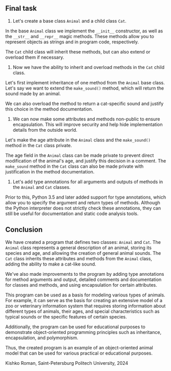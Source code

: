 ## Final task

1. Let's create a base class `Animal` and a child class `Cat`.

In the base `Animal` class we implement the `__init__` constructor, as well as the `__str__` and `__repr__` magic methods. These methods allow you to represent objects as strings and in program code, respectively.

The `Cat` child class will inherit these methods, but can also extend or overload them if necessary.

1. Now we have the ability to inherit and overload methods in the `Cat` child class.

Let's first implement inheritance of one method from the `Animal` base class. Let's say we want to extend the `make_sound()` method, which will return the sound made by an animal.

We can also overload the method to return a cat-specific sound and justify this choice in the method documentation.

1. We can now make some attributes and methods non-public to ensure encapsulation. This will improve security and help hide implementation details from the outside world.

Let's make the age attribute in the `Animal` class and the `make_sound()` method in the `Cat` class private.

The age field in the `Animal` class can be made private to prevent direct modification of the animal's age, and justify this decision in a comment. The `make_sound` method in the `Cat` class can also be made private with justification in the method documentation.

1. Let's add type annotations for all arguments and outputs of methods in the `Animal` and `Cat` classes.

Prior to this, Python 3.5 and later added support for type annotations, which allow you to specify the argument and return types of methods. Although the Python interpreter does not strictly check these annotations, they can still be useful for documentation and static code analysis tools.

## Conclusion

We have created a program that defines two classes: `Animal` and `Cat`. The `Animal` class represents a general description of an animal, storing its species and age, and allowing the creation of general animal sounds. The `Cat` class inherits these attributes and methods from the `Animal` class, adding the ability to make a cat-like sound.

We've also made improvements to the program by adding type annotations for method arguments and output, detailed comments and documentation for classes and methods, and using encapsulation for certain attributes.

This program can be used as a basis for modeling various types of animals. For example, it can serve as the basis for creating an extensive model of a zoo or veterinary information system that requires storing information about different types of animals, their ages, and special characteristics such as typical sounds or the specific features of certain species.

Additionally, the program can be used for educational purposes to demonstrate object-oriented programming principles such as inheritance, encapsulation, and polymorphism.

Thus, the created program is an example of an object-oriented animal model that can be used for various practical or educational purposes.

Kishko Roman, Saint-Petersburg Politech University, 2024